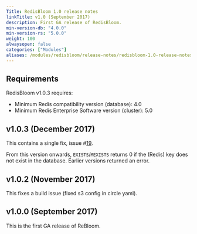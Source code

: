 ```yaml
---
Title: RedisBloom 1.0 release notes
linkTitle: v1.0 (September 2017)
description: First GA release of RedisBloom.
min-version-db: "4.0.0"
min-version-rs: "5.0.0"
weight: 100
alwaysopen: false
categories: ["Modules"]
aliases: /modules/redisbloom/release-notes/redisbloom-1.0-release-notes/
---
```

## Requirements

RedisBloom v1.0.3 requires:

- Minimum Redis compatibility version (database): 4.0
- Minimum Redis Enterprise Software version (cluster): 5.0

## v1.0.3 (December 2017)

This contains a single fix, issue #[19](https://github.com/RedisBloom/RedisBloom/issues/19).

From this version onwards, `EXISTS`/`MEXISTS` returns 0 if the (Redis) key does not exist in the database.  Earlier versions returned an error.

## v1.0.2 (November 2017)

This fixes a build issue (fixed s3 config in circle yaml).

## v1.0.0 (September 2017)

This is the first GA release of ReBloom.
